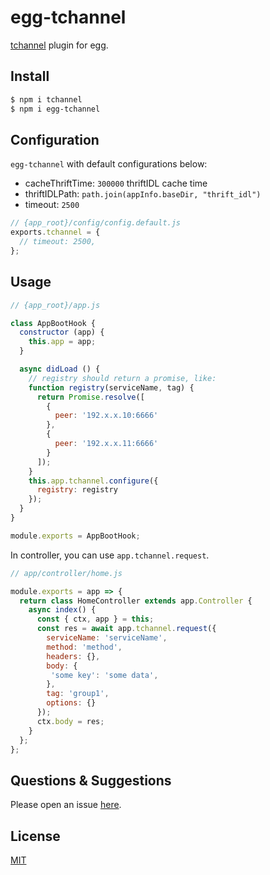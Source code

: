 # egg-tchannel
[tchannel](https://github.com/uber/tchannel-node) plugin for egg.       
## Install

```sh
$ npm i tchannel  
$ npm i egg-tchannel  
```

## Configuration

`egg-tchannel` with default configurations below:

- cacheThriftTime: `300000` thriftIDL cache time   
- thriftIDLPath: `path.join(appInfo.baseDir, "thrift_idl")`    
- timeout: `2500`  

```js
// {app_root}/config/config.default.js
exports.tchannel = {
  // timeout: 2500,
};
```

## Usage

```js
// {app_root}/app.js

class AppBootHook {
  constructor (app) {
    this.app = app;
  }

  async didLoad () {
    // registry should return a promise, like:
    function registry(serviceName, tag) {
      return Promise.resolve([
        {
          peer: '192.x.x.10:6666'
        },
        {
          peer: '192.x.x.11:6666'
        }
      ]);
    }
    this.app.tchannel.configure({
      registry: registry
    });
  }
}

module.exports = AppBootHook;
```

In controller, you can use `app.tchannel.request`.

```js
// app/controller/home.js

module.exports = app => {
  return class HomeController extends app.Controller {
    async index() {
      const { ctx, app } = this;
      const res = await app.tchannel.request({
        serviceName: 'serviceName',
        method: 'method',
        headers: {},
        body: {
         'some key': 'some data',
        },
        tag: 'group1',
        options: {}
      });
      ctx.body = res;
    }
  };
};
```

## Questions & Suggestions

Please open an issue [here](https://github.com/hm496/egg-tchannel/issues).

## License

[MIT](https://github.com/hm496/egg-tchannel/blob/master/LICENSE)
